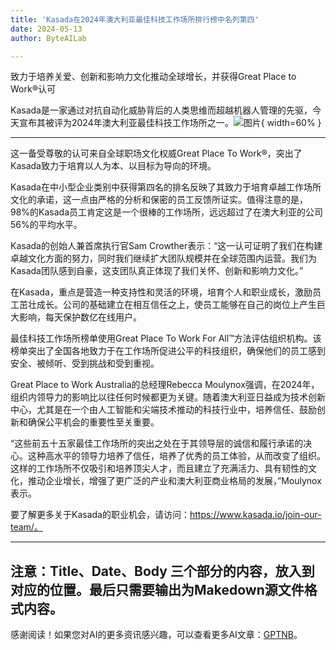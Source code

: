 ```yaml
---
title: 'Kasada在2024年澳大利亚最佳科技工作场所排行榜中名列第四'
date: 2024-05-13
author: ByteAILab

---
```


致力于培养关爱、创新和影响力文化推动全球增长，并获得Great Place to Work®认可

Kasada是一家通过对抗自动化威胁背后的人类思维而超越机器人管理的先驱，今天宣布其被评为2024年澳大利亚最佳科技工作场所之一。![图片](https://ai-techpark.com/wp-content/uploads/2024/05/Kasada-4-on-960x540.jpg){ width=60% }

---
这一备受尊敬的认可来自全球职场文化权威Great Place To Work®，突出了Kasada致力于培育以人为本、以目标为导向的环境。

Kasada在中小型企业类别中获得第四名的排名反映了其致力于培育卓越工作场所文化的承诺，这一点由严格的分析和保密的员工反馈所证实。值得注意的是，98%的Kasada员工肯定这是一个很棒的工作场所，远远超过了在澳大利亚的公司56%的平均水平。

Kasada的创始人兼首席执行官Sam Crowther表示：“这一认可证明了我们在构建卓越文化方面的努力，同时我们继续扩大团队规模并在全球范围内运营。我们为Kasada团队感到自豪，这支团队真正体现了我们关怀、创新和影响力文化。”

在Kasada，重点是营造一种支持性和灵活的环境，培育个人和职业成长，激励员工茁壮成长。公司的基础建立在相互信任之上，使员工能够在自己的岗位上产生巨大影响，每天保护数亿在线用户。

最佳科技工作场所榜单使用Great Place To Work For All™方法评估组织机构。该榜单突出了全国各地致力于在工作场所促进公平的科技组织，确保他们的员工感到安全、被倾听、受到挑战和受到重视。

Great Place to Work Australia的总经理Rebecca Moulynox强调，在2024年，组织内领导力的影响比以往任何时候都更为关键。随着澳大利亚日益成为技术创新中心，尤其是在一个由人工智能和尖端技术推动的科技行业中，培养信任、鼓励创新和确保公平机会的重要性至关重要。

“这些前五十五家最佳工作场所的突出之处在于其领导层的诚信和履行承诺的决心。这种高水平的领导力培养了信任，培养了优秀的员工体验，从而改变了组织。这样的工作场所不仅吸引和培养顶尖人才，而且建立了充满活力、具有韧性的文化，推动企业增长，增强了更广泛的产业和澳大利亚商业格局的发展，”Moulynox表示。

要了解更多关于Kasada的职业机会，请访问：https://www.kasada.io/join-our-team/。

---

注意：Title、Date、Body 三个部分的内容，放入到对应的位置。最后只需要输出为Makedown源文件格式内容。
---
感谢阅读！如果您对AI的更多资讯感兴趣，可以查看更多AI文章：[GPTNB](https://gptnb.com)。